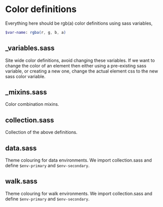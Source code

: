 # Color definitions

Everything here should be rgb(a) color definitions using sass variables,

```sass
$var-name: rgba(r, g, b, a)
```

## _variables.sass

Site wide color definitions, avoid changing these variables. If we want to change the color of an element then either using a pre-existing sass variable, or creating a new one, change the actual element css to the new sass color variable.

## _mixins.sass

Color combination mixins.

## collection.sass

Collection of the above definitions.

## data.sass

Theme colouring for data environments. We import collection.sass and define `$env-primary` and `$env-secondary`.

## walk.sass

Theme colouring for walk environments. We import collection.sass and define `$env-primary` and `$env-secondary`.
